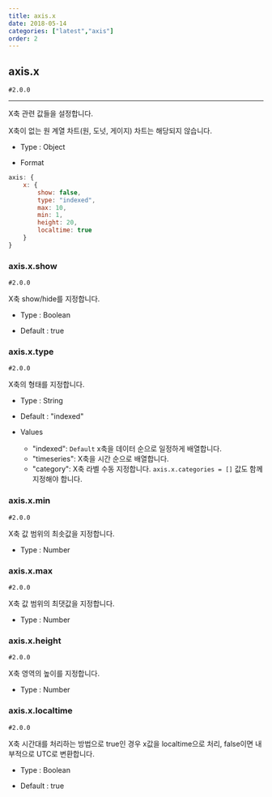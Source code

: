 ```yaml
---
title: axis.x
date: 2018-05-14
categories: ["latest","axis"]
order: 2
---
```


## axis.x

`#2.0.0`

---

X축 관련 값들을 설정합니다.

X축이 없는 원 계열 차트(원, 도넛, 게이지) 차트는 해당되지 않습니다.

* Type : Object

* Format
```javascript
axis: {
	x: {
		show: false,
		type: "indexed",
		max: 10,
		min: 1,
		height: 20,
		localtime: true
	}
}
```

### axis.x.show

`#2.0.0`

X축 show/hide를 지정합니다.

* Type : Boolean

* Default : true


### axis.x.type

`#2.0.0`

X축의 형태를 지정합니다.

* Type : String

* Default : "indexed"

* Values
	* "indexed": `Default` x축을 데이터 순으로 일정하게 배열합니다.
	* "timeseries": X축을 시간 순으로 배열합니다.
	* "category": X축 라벨 수동 지정합니다. `axis.x.categories = []` 값도 함께 지정해야 합니다.

### axis.x.min

`#2.0.0`

X축 값 범위의 최솟값을 지정합니다.

* Type : Number


### axis.x.max

`#2.0.0`

X축 값 범위의 최댓값을 지정합니다.

* Type : Number

### axis.x.height

`#2.0.0`

X축 영역의 높이를 지정합니다.

* Type : Number

### axis.x.localtime

`#2.0.0`

X축 시간대를 처리하는 방법으로 true인 경우 x값을 localtime으로 처리, false이면 내부적으로 UTC로 변환합니다.

* Type : Boolean

* Default : true
